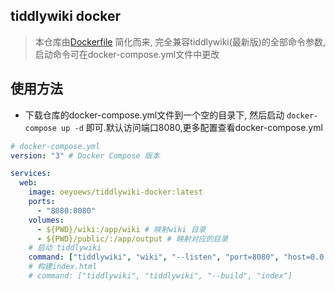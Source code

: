 ## tiddlywiki docker

> 本仓库由[Dockerfile](https://github.com/oeyoews/tiddlywiki-starter-kit/blob/main/Dockerfile) 简化而来, 完全兼容tiddlywiki(最新版)的全部命令参数, 启动命令可在docker-compose.yml文件中更改

## 使用方法

* 下载仓库的docker-compose.yml文件到一个空的目录下, 然后启动 `docker-compose up -d` 即可.默认访问端口8080,更多配置查看docker-compose.yml

```yml
# docker-compose.yml
version: "3" # Docker Compose 版本

services:
  web:
    image: oeyoews/tiddlywiki-docker:latest
    ports:
      - "8080:8080"
    volumes:
      - ${PWD}/wiki:/app/wiki # 映射wiki 目录
      - ${PWD}/public/:/app/output # 映射对应的目录
    # 启动 tiddlywiki
    command: ["tiddlywiki", "wiki", "--listen", "port=8080", "host=0.0.0.0"]
    # 构建index.html
    # command: ["tiddlywiki", "tiddlywiki", "--build", "index"]
```

<!-- ## TODO -->

<!-- * add github ci to push images to dockerhub -->
